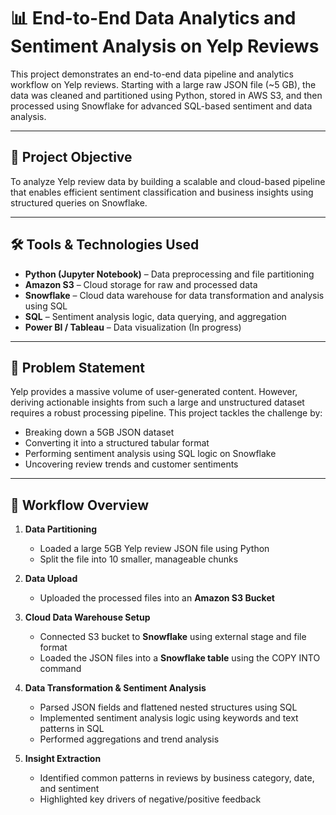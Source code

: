 # 📊 End-to-End Data Analytics and Sentiment Analysis on Yelp Reviews

This project demonstrates an end-to-end data pipeline and analytics workflow on Yelp reviews. Starting with a large raw JSON file (~5 GB), the data was cleaned and partitioned using Python, stored in AWS S3, and then processed using Snowflake for advanced SQL-based sentiment and data analysis.

---

## 🎯 Project Objective

To analyze Yelp review data by building a scalable and cloud-based pipeline that enables efficient sentiment classification and business insights using structured queries on Snowflake.

---

## 🛠️ Tools & Technologies Used

- **Python (Jupyter Notebook)** – Data preprocessing and file partitioning  
- **Amazon S3** – Cloud storage for raw and processed data  
- **Snowflake** – Cloud data warehouse for data transformation and analysis using SQL  
- **SQL** – Sentiment analysis logic, data querying, and aggregation  
- **Power BI / Tableau** – Data visualization (In progress) 

---

## 🧩 Problem Statement

Yelp provides a massive volume of user-generated content. However, deriving actionable insights from such a large and unstructured dataset requires a robust processing pipeline. This project tackles the challenge by:
- Breaking down a 5GB JSON dataset
- Converting it into a structured tabular format
- Performing sentiment analysis using SQL logic on Snowflake
- Uncovering review trends and customer sentiments

---

## 🔄 Workflow Overview

1. **Data Partitioning**  
   - Loaded a large 5GB Yelp review JSON file using Python  
   - Split the file into 10 smaller, manageable chunks

2. **Data Upload**  
   - Uploaded the processed files into an **Amazon S3 Bucket**

3. **Cloud Data Warehouse Setup**  
   - Connected S3 bucket to **Snowflake** using external stage and file format  
   - Loaded the JSON files into a **Snowflake table** using the COPY INTO command

4. **Data Transformation & Sentiment Analysis**  
   - Parsed JSON fields and flattened nested structures using SQL  
   - Implemented sentiment analysis logic using keywords and text patterns in SQL  
   - Performed aggregations and trend analysis

5. **Insight Extraction**  
   - Identified common patterns in reviews by business category, date, and sentiment  
   - Highlighted key drivers of negative/positive feedback
